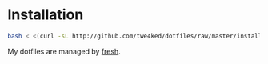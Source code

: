 Installation
============

```sh
bash < <(curl -sL http://github.com/twe4ked/dotfiles/raw/master/install.sh)
```

My dotfiles are managed by [fresh].

[fresh]: http://freshshell.com